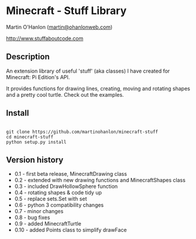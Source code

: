 # Minecraft - Stuff Library

Martin O'Hanlon (martin@ohanlonweb.com)

http://www.stuffaboutcode.com

## Description
An extension library of useful 'stuff' (aka classes) I have created for  Minecraft: Pi Edition's API.  

It provides functions for drawing lines, creating, moving and rotating shapes and a pretty cool turtle.  Check out the examples.

## Install

```

git clone https://github.com/martinohanlon/minecraft-stuff
cd minecraft-stuff
python setup.py install

```

## Version history
 * 0.1 - first beta release, MinecraftDrawing class
 * 0.2 - extended with new drawing functions and MinecraftShapes class
 * 0.3 - included DrawHollowSphere function
 * 0.4 - rotating shapes & code tidy up
 * 0.5 - replace sets.Set with set
 * 0.6 - python 3 compatibility changes
 * 0.7 - minor changes
 * 0.8 - bug fixes
 * 0.9 - added MinecraftTurtle
 * 0.10 - added Points class to simplify drawFace